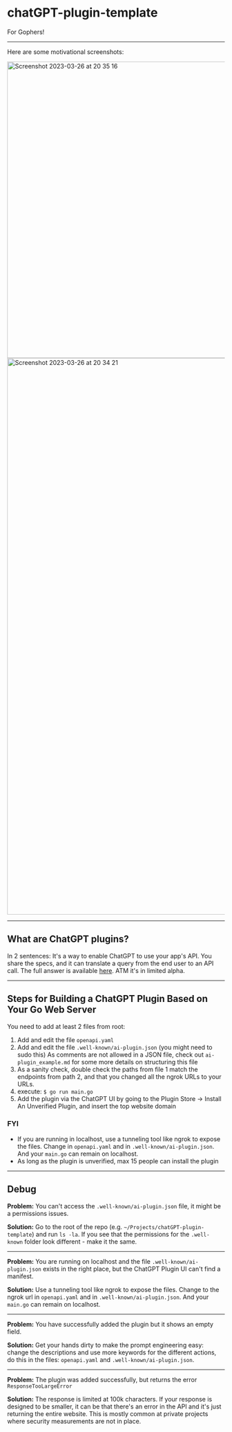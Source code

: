 # chatGPT-plugin-template
For Gophers!


-------


Here are some motivational screenshots:

<img width="685" alt="Screenshot 2023-03-26 at 20 35 16" src="https://user-images.githubusercontent.com/7592392/227796730-1bbaef6e-b8b7-487c-8b1b-6273e75e7af8.png">

<img width="1286" alt="Screenshot 2023-03-26 at 20 34 21" src="https://user-images.githubusercontent.com/7592392/227796699-8253da12-4b73-4e32-b22e-fe5a3bd5d289.png">


-------


## What are ChatGPT plugins?
In 2 sentences: It's a way to enable ChatGPT to use your app's API. You share the specs, and it can translate a query from the end user to an API call.
The full answer is available [here](https://openai.com/blog/chatgpt-plugins). ATM it's in limited alpha.


-------


## Steps for Building a ChatGPT Plugin Based on Your Go Web Server
You need to add at least 2 files from root:
1. Add and edit the file `openapi.yaml`
2. Add and edit the file `.well-known/ai-plugin.json` (you might need to sudo this)
As comments are not allowed in a JSON file, check out `ai-plugin_example.md` for some more details on structuring this file
3. As a sanity check, double check the paths from file 1 match the endpoints from path 2, and that you changed all the ngrok URLs to your URLs.
4. execute: `$ go run main.go`
5. Add the plugin via the ChatGPT UI by going to the Plugin Store -> Install An Unverified Plugin, and insert the top website domain

### FYI
- If you are running in localhost, use a tunneling tool like ngrok to expose the files. Change in `openapi.yaml` and in `.well-known/ai-plugin.json`. And your `main.go` can remain on localhost.
- As long as the plugin is unverified, max 15 people can install the plugin

-------


## Debug
**Problem:**
You can't access the `.well-known/ai-plugin.json` file, it might be a permissions issues.

**Solution:**
Go to the root of the repo (e.g. `~/Projects/chatGPT-plugin-template`) and run `ls -la`. If you see that the permissions for the `.well-known` folder look different - make it the same.

-------

**Problem:**
You are running on localhost and the file `.well-known/ai-plugin.json` exists in the right place, but the ChatGPT Plugin UI can't find a manifest.

**Solution:**
Use a tunneling tool like ngrok to expose the files. Change to the ngrok url in `openapi.yaml` and in `.well-known/ai-plugin.json`. And your `main.go` can remain on localhost.

-------

**Problem:**
You have successfully added the plugin but it shows an empty field.

**Solution:**
Get your hands dirty to make the prompt engineering easy: change the descriptions and use more keywords for the different actions, do this in the files: `openapi.yaml` and  `.well-known/ai-plugin.json`.

-------

**Problem:**
The plugin was added successfully, but returns the error `ResponseTooLargeError`

**Solution:**
The response is limited at 100k characters. If your response is designed to be smaller, it can be that there's an error in the API and it's just returning the entire website. This is mostly common at private projects where security measurements are not in place.
